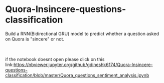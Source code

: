 # Quora-Insincere-questions-classification
Build a RNN(Bidirectional GRU) model to predict whether a question asked on Quora is "sincere" or not.

<br><br> if the notebook doesnt open please click on this link:https://nbviewer.jupyter.org/github/gdineshk6174/Quora-Insincere-questions-classification/blob/master/Quora_questions_sentiment_analysis.ipynb

